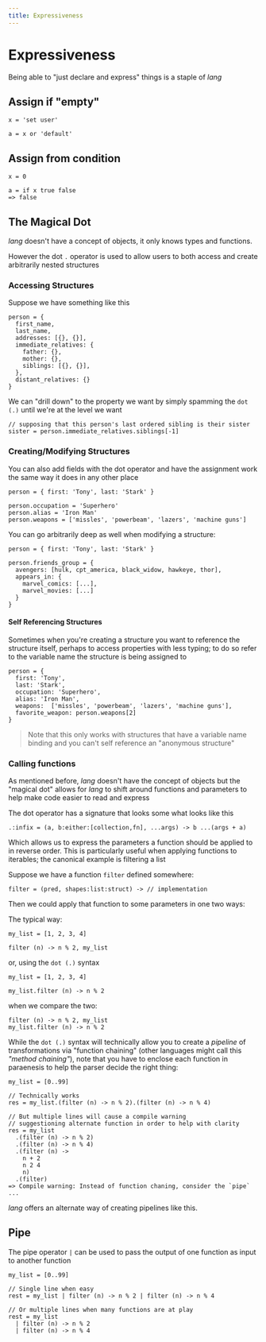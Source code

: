```yaml
---
title: Expressiveness
---
```


# Expressiveness

Being able to "just declare and express" things is a staple of _lang_

## Assign if "empty"

```
x = 'set user'

a = x or 'default'
```

## Assign from condition

```
x = 0

a = if x true false
=> false
```

## The Magical Dot

_lang_ doesn't have a concept of objects, it only knows types and functions.

However the dot `.` operator is used to allow users to both access and create arbitrarily nested structures

### Accessing Structures

Suppose we have something like this
```
person = {
  first_name,
  last_name,
  addresses: [{}, {}],
  immediate_relatives: {
    father: {},
    mother: {},
    siblings: [{}, {}],
  },
  distant_relatives: {}
}
```

We can "drill down" to the property we want by simply spamming the `dot (.)` until we're at the level we want

```
// supposing that this person's last ordered sibling is their sister
sister = person.immediate_relatives.siblings[-1]
```

### Creating/Modifying Structures

You can also add fields with the dot operator and have the assignment work the
same way it does in any other place

```
person = { first: 'Tony', last: 'Stark' }

person.occupation = 'Superhero'
person.alias = 'Iron Man'
person.weapons = ['missles', 'powerbeam', 'lazers', 'machine guns']
```

You can go arbitrarily deep as well when modifying a structure:
```
person = { first: 'Tony', last: 'Stark' }

person.friends_group = {
  avengers: [hulk, cpt_america, black_widow, hawkeye, thor],
  appears_in: {
    marvel_comics: [...],
    marvel_movies: [...]
  }
}
```

#### Self Referencing Structures

Sometimes when you're creating a structure you want to reference the structure itself, perhaps to access properties with less typing; to do so refer to the variable name the structure is being assigned to
```
person = {
  first: 'Tony',
  last: 'Stark',
  occupation: 'Superhero',
  alias: 'Iron Man',
  weapons:  ['missles', 'powerbeam', 'lazers', 'machine guns'],
  favorite_weapon: person.weapons[2]
}
```

> Note that this only works with structures that have a variable name binding and you can't self reference an "anonymous structure"


### Calling functions

As mentioned before, _lang_ doesn't have the concept of objects but the "magical dot" allows for _lang_ to shift around functions and parameters to help make code easier to read and express

The dot operator has a signature that looks some what looks like this
```
.:infix = (a, b:either:[collection,fn], ...args) -> b ...(args + a)
```

Which allows us to express the parameters a function should be applied to in reverse order. This is particularly useful when applying functions to iterables; the canonical example is filtering a list

Suppose we have a function `filter` defined somewhere:
```
filter = (pred, shapes:list:struct) -> // implementation
```

Then we could apply that function to some parameters in one two ways:

The typical way:

```
my_list = [1, 2, 3, 4]

filter (n) -> n % 2, my_list
```

or, using the `dot (.)` syntax

```
my_list = [1, 2, 3, 4]

my_list.filter (n) -> n % 2
```

when we compare the two:
```
filter (n) -> n % 2, my_list
my_list.filter (n) -> n % 2
```

While the `dot (.)` syntax will technically allow you to create a _pipeline_ of transformations via "function chaining" (other languages might call this _"method chaining"_), note that you have to enclose each function in paraenesis to help the parser decide the right thing:

```
my_list = [0..99]

// Technically works
res = my_list.(filter (n) -> n % 2).(filter (n) -> n % 4)

// But multiple lines will cause a compile warning
// suggestioning alternate function in order to help with clarity
res = my_list
  .(filter (n) -> n % 2)
  .(filter (n) -> n % 4)
  .(filter (n) ->
    n + 2
    n 2 4
    n)
  .(filter)
=> Compile warning: Instead of function chaning, consider the `pipe` ...
```


_lang_ offers an alternate way of creating pipelines like this.

## Pipe

The pipe operator `|` can be used to pass the output of one function as input to
another function

```
my_list = [0..99]

// Single line when easy
rest = my_list | filter (n) -> n % 2 | filter (n) -> n % 4

// Or multiple lines when many functions are at play
rest = my_list
  | filter (n) -> n % 2
  | filter (n) -> n % 4
```
